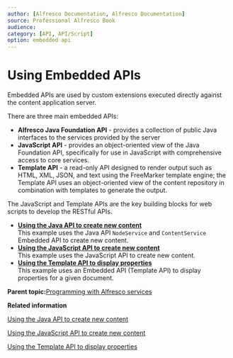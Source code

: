 ```yaml
---
author: [Alfresco Documentation, Alfresco Documentation]
source: Professional Alfresco Book
audience: 
category: [API, API/Script]
option: embedded api
---
```


# Using Embedded APIs

Embedded APIs are used by custom extensions executed directly against the content application server.



There are three main embedded APIs:

-   **Alfresco Java Foundation API** - provides a collection of public Java interfaces to the services provided by the server
-   **JavaScript API** - provides an object-oriented view of the Java Foundation API, specifically for use in JavaScript with comprehensive access to core services.
-   **Template API** - a read-only API designed to render output such as HTML, XML, JSON, and text using the FreeMarker template engine; the Template API uses an object-oriented view of the content repository in combination with templates to generate the output.

The JavaScript and Template APIs are the key building blocks for web scripts to develop the RESTful APIs.

-   **[Using the Java API to create new content](../tasks/api-java-content-create.md)**  
 This example uses the Java API `NodeService` and `ContentService` Embedded API to create new content.
-   **[Using the JavaScript API to create new content](../tasks/api-javascript-content-create.md)**  
 This example uses the JavaScript API to create new content.
-   **[Using the Template API to display properties](../tasks/api-template-props-display.md)**  
 This example uses an Embedded API \(Template API\) to display properties for a given document.

**Parent topic:**[Programming with Alfresco services](../concepts/serv-using-about.md)

**Related information**  


[Using the Java API to create new content](../tasks/api-java-content-create.md)

[Using the JavaScript API to create new content](../tasks/api-javascript-content-create.md)

[Using the Template API to display properties](../tasks/api-template-props-display.md)

